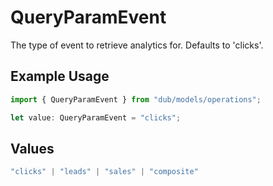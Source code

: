 # QueryParamEvent

The type of event to retrieve analytics for. Defaults to 'clicks'.

## Example Usage

```typescript
import { QueryParamEvent } from "dub/models/operations";

let value: QueryParamEvent = "clicks";
```

## Values

```typescript
"clicks" | "leads" | "sales" | "composite"
```